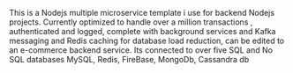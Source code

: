 This is a Nodejs multiple microservice template i use for backend Nodejs projects. Currently optimized to handle over a million transactions , authenticated and logged, complete with background services and Kafka messaging and Redis caching for database load reduction, can be edited to an e-commerce backend service. Its connected to over five SQL and No SQL databases MySQL, Redis, FireBase, MongoDb, Cassandra db

